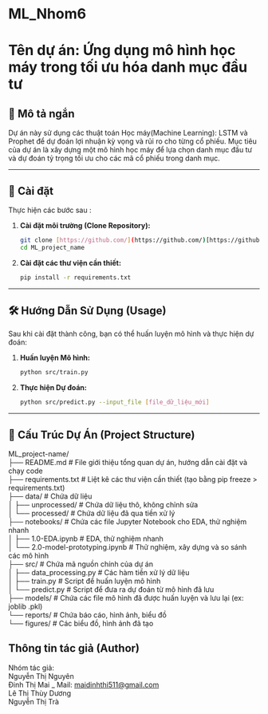 # ML_Nhom6
# Tên dự án: Ứng dụng mô hình học máy trong tối ưu hóa danh mục đầu tư 

## 📝 Mô tả ngắn
Dự án này sử dụng các thuật toán Học máy(Machine Learning): LSTM và Prophet để dự đoán lợi nhuận kỳ vọng và rủi ro cho từng cổ phiếu. Mục tiêu của dự án là xây dựng một mô hình học máy để lựa chọn danh mục đầu tư và dự đoán tỷ trọng tối ưu cho các mã cổ phiếu trong danh mục.
***
## 🚀 Cài đặt
Thực hiện các bước sau :
1.  **Cài đặt môi trường (Clone Repository):**
    ```bash
    git clone [https://github.com/](https://github.com/)[https://github.com/maidinhthi511-web/ML_Nhom6_Toi_uu_hoa_danh_muc_dau_tu.git]/ML_project_name.git
    cd ML_project_name
    ```

2.  **Cài đặt các thư viện cần thiết:**
    ```bash
    pip install -r requirements.txt
    ```

***

## 🛠️ Hướng Dẫn Sử Dụng (Usage)

Sau khi cài đặt thành công, bạn có thể huấn luyện mô hình và thực hiện dự đoán:

1.  **Huấn luyện Mô hình:**
    ```bash
    python src/train.py
    ```

2.  **Thực hiện Dự đoán:**
    ```bash
    python src/predict.py --input_file [file_dữ_liệu_mới]
    ```

***

## 🌳 Cấu Trúc Dự Án (Project Structure)

ML_project-name/                             
├── README.md                 # File giới thiệu tổng quan dự án, hướng dẫn cài đặt và chạy code                                                 
├── requirements.txt          # Liệt kê các thư viện cần thiết (tạo bằng pip freeze > requirements.txt)                                      
├── data/                     # Chứa dữ liệu                           
│   ├── unprocessed/          # Chứa dữ liệu thô, không chỉnh sửa                                   
│   └── processed/            # Chứa dữ liệu đã qua tiền xử lý                                  
├── notebooks/                # Chứa các file Jupyter Notebook cho EDA, thử nghiệm nhanh                                   
│   ├── 1.0-EDA.ipynb         # EDA, thử nghiệm nhanh                                        
│   └── 2.0-model-prototyping.ipynb # Thử nghiệm, xây dựng và so sánh các mô hình                                    
├── src/                      # Chứa mã nguồn chính của dự án                          
│   ├── data_processing.py    # Các hàm tiền xử lý dữ liệu                                  
│   ├── train.py              # Script để huấn luyện mô hình                               
│   └── predict.py            # Script để đưa ra dự đoán từ mô hình đã lưu                                  
├── models/                   # Chứa các file mô hình đã được huấn luyện và lưu lại (ex: joblib .pkl)              
└── reports/                  # Chứa báo cáo, hình ảnh, biểu đồ                                
    └── figures/              # Các biểu đồ, hình ảnh đã tạo
    
## Thông tin tác giả (Author)
Nhóm tác giả:                   
Nguyễn Thị Nguyên                                       
Đinh Thị Mai _ Mail: maidinhthi511@gmail.com                               
Lê Thị Thùy Dương                                              
Nguyễn Thị Trà
